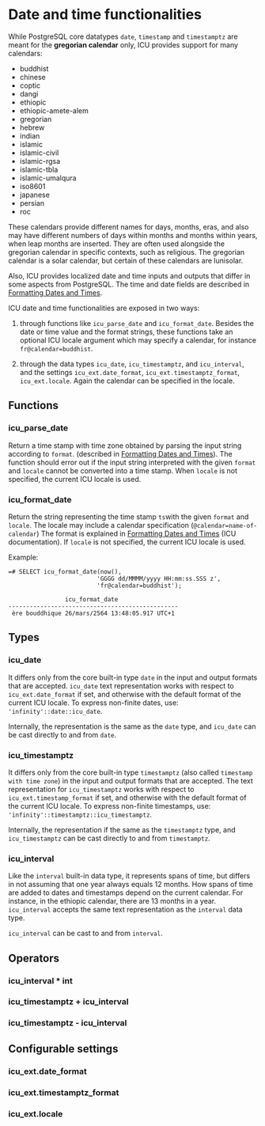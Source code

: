 # Date and time functionalities

While PostgreSQL core datatypes `date`, `timestamp` and `timestamptz`
are meant for the **gregorian calendar** only, ICU provides support for
many calendars:

* buddhist
* chinese
* coptic
* dangi
* ethiopic
* ethiopic-amete-alem
* gregorian
* hebrew
* indian
* islamic
* islamic-civil
* islamic-rgsa
* islamic-tbla
* islamic-umalqura
* iso8601
* japanese
* persian
* roc

These calendars provide different names for days, months, eras, and also
may have different numbers of days within months and months within years,
when leap months are inserted.
They are often used alongside the gregorian calendar in specific
contexts, such as religious. 
The gregorian calendar is a solar calendar, but certain of these
calendars are lunisolar.


Also, ICU provides localized date and time inputs and outputs that differ in some aspects from PostgreSQL. The time and date fields are described in [Formatting Dates and Times](https://unicode-org.github.io/icu/userguide/format_parse/datetime/).

ICU date and time functionalities are exposed in two ways:

1. through functions like `icu_parse_date` and `icu_format_date`. Besides the date or time value and the format strings, these functions take an optional ICU locale argument which may specify a calendar, for instance `fr@calendar=buddhist`.

1. through the data types `icu_date`, `icu_timestamptz`, and `icu_interval`, and the settings `icu_ext.date_format`, `icu_ext.timestamptz_format`, `icu_ext.locale`.
Again the calendar can be specified in the locale.

## Functions

### icu_parse_date

Return a time stamp with time zone obtained by parsing the input string
according to `format`. (described in [Formatting Dates and Times](https://unicode-org.github.io/icu/userguide/format_parse/datetime/)).
The function should error out if the input string interpreted with the
given `format` and `locale` cannot be converted into a time stamp.
When `locale` is not specified, the current ICU locale is used.

### icu_format_date
Return the string representing the time stamp `ts`with the given `format`
and `locale`. The locale may include a calendar specification (`@calendar=name-of-calendar`)
The format is explained in [Formatting Dates and Times](https://unicode-org.github.io/icu/userguide/format_parse/datetime/) (ICU documentation).
If `locale` is not specified, the current ICU locale is used.


Example:

    =# SELECT icu_format_date(now(),
	                         'GGGG dd/MMMM/yyyy HH:mm:ss.SSS z',
	                         'fr@calendar=buddhist');
							 
					icu_format_date                 
	------------------------------------------------
	 ère bouddhique 26/mars/2564 13:48:05.917 UTC+1


## Types
### icu_date
It differs only from the core built-in type `date` in the input and output formats that are accepted. `icu_date` text representation works with respect to `icu_ext.date_format` if set, and otherwise with the default format of the current ICU locale.
To express non-finite dates, use: `'infinity'::date::icu_date`.

Internally, the representation is the same as the `date` type, and `icu_date` can be cast directly to and from `date`.


### icu_timestamptz
It differs only from the core built-in type `timestamptz` (also called `timestamp with time zone`) in the input and output formats that are accepted. The text representation for `icu_timestamptz` works with respect to `icu_ext.timestamp_format` if set, and otherwise with the default format of the current ICU locale.
To express non-finite timestamps, use: `'infinity'::timestamptz::icu_timestamptz`.

Internally, the representation if the same as the `timestamptz` type, and `icu_timestamptz` can be cast directly to and from `timestamptz`.

### icu_interval

Like the `interval` built-in data type, it represents spans of time,
but differs in not assuming that one year always equals 12 months. How
spans of time are added to dates and timestamps depend on the current
calendar. For instance, in the ethiopic calendar, there are 13 months in
a year. `icu_interval` accepts the same text representation
as the `interval` data type.

`icu_interval` can be cast to and from `interval`.

## Operators

### icu_interval * int
### icu_timestamptz + icu_interval
### icu_timestamptz - icu_interval

## Configurable settings


### icu_ext.date_format
### icu_ext.timestamptz_format
### icu_ext.locale

